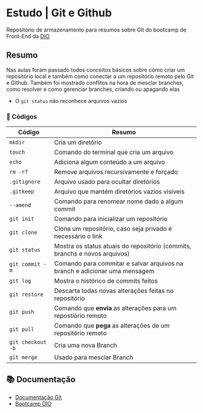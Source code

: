 
# Estudo | Git e Github

Repositório de armazenamento para resumos sobre Git do bootcamp de Front-End da [DIO](https://web.dio.me/track/coding-future-front-end-do-zero)



##  Resumo

Nas aulas foram passado todos conceitos básicos sobre como criar um repositório local e também como conectar a um repositório remoto pelo Git e Github.
Também foi mostrado conflitos na hora de mesclar branches, como resolver e como gerenciar branches, criando ou apagando elas

- O ```git status``` não reconhece arquivos vazios




### 📝 Códigos

|Código|Resumo|
|-------|------|
```mkdir```| Cria um diretório
```touch```| Comando do terminal que cria um arquivo
```echo```| Adiciona algum conteúdo a um arquivo
```rm -rf```| Remove arquivos recursivamente e forçado
```.gitignore```| Arquivo usado para ocultar diretórios
```.gitkeep```| Arquivo que mantém diretórios vazios visíveis
```--amend```| Comando para renomear nome dado a algum commit
```git init```| Comando para inicializar um repositório
```git clone```| Clona um repositório, caso seja privado é necessário o link
```git status```| Mostra os status atuais do repositório (commits, branchs e novos arquivos)
```git commit -m```| Comando para commitar e salvar arquivos na branch e adicionar uma mensagem
```git log```| Mostra o histórico de commits feitos
```git restore```| Descarta todas novas alterações feitas no repositório
```git push```| Comando que **envia** as alterações para um repostiório remoto
```git pull```| Comando que **pega** as alterações de um repositório remoto
```git checkout -b```| Cria uma nova Branch
```git merge``` | Usado para mesclar Branch

## 📚 Documentação

- [Documentação Git](https://git-scm.com/docs)
- [Bootcamp DIO](https://web.dio.me/track/coding-future-front-end-do-zero)

